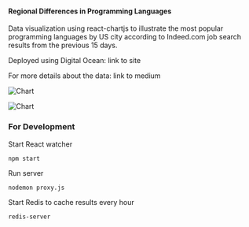 #### Regional Differences in Programming Languages

Data visualization using react-chartjs to illustrate the most popular programming languages by US city according to Indeed.com job search results from the previous 15 days.

Deployed using Digital Ocean: link to site

For more details about the data: link to medium

![Chart](https://github.com/loopDelicious/dataviz/blob/master/radar.png)

![Chart](https://github.com/loopDelicious/dataviz/blob/master/bar.png)

### For Development

   Start React watcher
   
   `npm start`  

   Run server
   
   `nodemon proxy.js`
   
   Start Redis to cache results every hour
   
   `redis-server`
   
  
